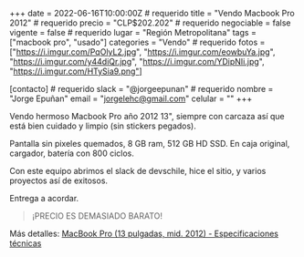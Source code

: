 +++
date = 2022-06-16T10:00:00Z           # requerido
title = "Vendo Macbook Pro 2012"      # requerido
precio = "CLP$202.202"                # requerido
negociable = false
vigente = false                        # requerido
lugar = "Región Metropolitana"
tags = ["macbook pro", "usado"]
categories = "Vendo"                  # requerido
fotos = ["https://i.imgur.com/PqOlyL2.jpg", "https://i.imgur.com/eowbuYa.jpg", "https://i.imgur.com/y44diQr.jpg", "https://i.imgur.com/YDipNIi.jpg", "https://i.imgur.com/HTySia9.png"]

[contacto]                            # requerido
  slack = "@jorgeepunan"              # requerido
  nombre = "Jorge Epuñan"
  email = "jorgelehc@gmail.com"
  celular = ""
+++
<!-- DESCRIPCION COMPLETA -->

Vendo hermoso Macbook Pro año 2012 13", siempre con carcaza así que está bien cuidado y limpio (sin stickers pegados).

Pantalla sin pixeles quemados, 8 GB ram, 512 GB HD SSD. En caja original, cargador, batería con 800 ciclos.

Con este equipo abrimos el slack de devschile, hice el sitio, y varios proyectos así de exitosos.

Entrega a acordar.

> ¡PRECIO ES DEMASIADO BARATO!

Más detalles: [MacBook Pro (13 pulgadas, mid. 2012) - Especificaciones técnicas](https://support.apple.com/kb/sp649?locale=es_CL)
